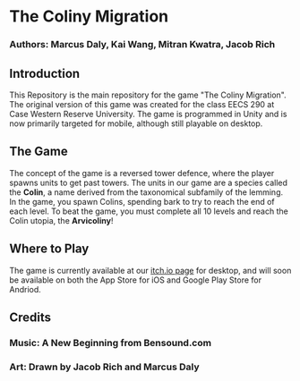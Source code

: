 # The Coliny Migration
### Authors: Marcus Daly, Kai Wang, Mitran Kwatra, Jacob Rich
## Introduction
This Repository is the main repository for the game "The Coliny Migration". The original version of this game was created for the class EECS 290 at Case Western Reserve University. The game is programmed in Unity and is now primarily targeted for mobile, although still playable on desktop.

## The Game
The concept of the game is a reversed tower defence, where the player spawns units to get past towers. The units in our game are a species called the **Colin**, a name derived from the taxonomical subfamily of the lemming. In the game, you spawn Colins, spending bark to try to reach the end of each level. To beat the game, you must complete all 10 levels and reach the Colin utopia, the **Arvicoliny**!

## Where to Play
The game is currently available at our [itch.io page](https://cwru-eecs290.itch.io/s2019-group-9) for desktop, and will soon be available on both the App Store for iOS and Google Play Store for Andriod.

## Credits
### **Music**: A New Beginning from Bensound.com
### **Art**: Drawn by Jacob Rich and Marcus Daly
